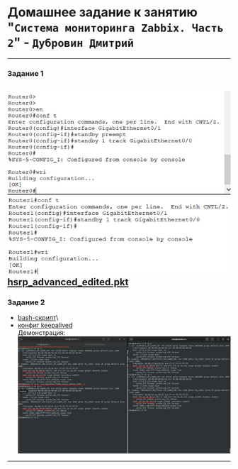 # Домашнее задание к занятию "`Система мониторинга Zabbix. Часть 2`" - `Дубровин Дмитрий`
---
### Задание 1
![1-1.jpg](img%2F1-1.jpg)\
![1-2.jpg](img%2F1-2.jpg)\
[hsrp_advanced_edited.pkt](hsrp_advanced_edited.pkt)
---
### Задание 2
* [bash-скрипт](check_web.sh)\
* [конфиг keepalived](keepalived.conf)\
Демонстрация:
![demo.jpg](img%2Fdemo.jpg)
---

